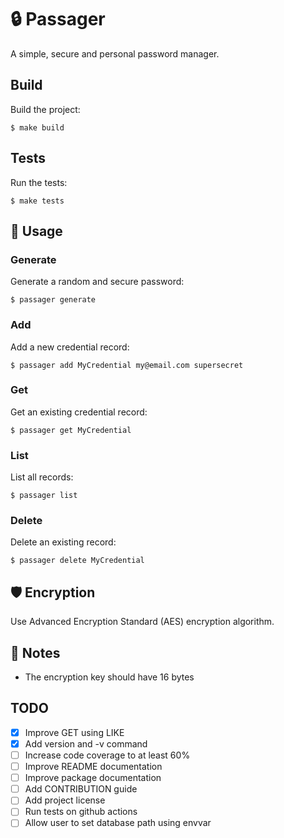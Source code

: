 # :lock: Passager

A simple, secure and personal password manager.

## Build

Build the project:

```
$ make build
```

## Tests

Run the tests:

```
$ make tests
```

## 🚸 Usage

### Generate

Generate a random and secure password:

```
$ passager generate
```

### Add

Add a new credential record:

```
$ passager add MyCredential my@email.com supersecret
```

### Get

Get an existing credential record:

```
$ passager get MyCredential
```

### List

List all records:

```
$ passager list
```

### Delete

Delete an existing record:

```
$ passager delete MyCredential
```

## :shield: Encryption

Use Advanced Encryption Standard (AES) encryption algorithm.

## 📓 Notes

- The encryption key should have 16 bytes

## TODO

- [X] Improve GET using LIKE
- [X] Add version and -v command
- [ ] Increase code coverage to at least 60%
- [ ] Improve README documentation
- [ ] Improve package documentation
- [ ] Add CONTRIBUTION guide
- [ ] Add project license
- [ ] Run tests on github actions
- [ ] Allow user to set database path using envvar
